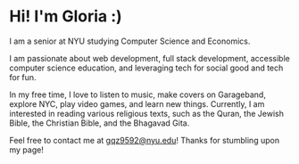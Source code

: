 # Hi! I'm Gloria :)

I am a senior at NYU studying Computer Science and Economics. 

I am passionate about web development, full stack development, accessible computer science education, and leveraging tech for social good and tech for fun.

In my free time, I love to listen to music, make covers on Garageband, explore NYC, play video games, and learn new things. Currently, I am interested in reading various religious texts, such as the Quran, the Jewish Bible, the Christian Bible, and the Bhagavad Gita.

Feel free to contact me at gqz9592@nyu.edu! Thanks for stumbling upon my page!



